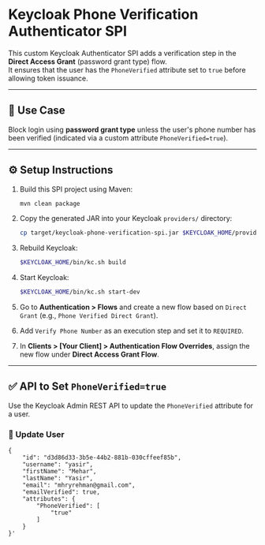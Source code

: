 # Keycloak Phone Verification Authenticator SPI

This custom Keycloak Authenticator SPI adds a verification step in the **Direct Access Grant** (password grant type) flow.  
It ensures that the user has the `PhoneVerified` attribute set to `true` before allowing token issuance.

---

## 🔧 Use Case

Block login using **password grant type** unless the user's phone number has been verified (indicated via a custom attribute `PhoneVerified=true`).

---

## ⚙️ Setup Instructions

1. Build this SPI project using Maven:
    ```bash
    mvn clean package
    ```

2. Copy the generated JAR into your Keycloak `providers/` directory:
    ```bash
    cp target/keycloak-phone-verification-spi.jar $KEYCLOAK_HOME/providers/
    ```

3. Rebuild Keycloak:
    ```bash
    $KEYCLOAK_HOME/bin/kc.sh build
    ```

4. Start Keycloak:
    ```bash
    $KEYCLOAK_HOME/bin/kc.sh start-dev
    ```

5. Go to **Authentication > Flows** and create a new flow based on `Direct Grant` (e.g., `Phone Verified Direct Grant`).

6. Add `Verify Phone Number` as an execution step and set it to `REQUIRED`.

7. In **Clients > [Your Client] > Authentication Flow Overrides**, assign the new flow under **Direct Access Grant Flow**.

---

## ✅ API to Set `PhoneVerified=true`

Use the Keycloak Admin REST API to update the `PhoneVerified` attribute for a user.

### 🔐 Update User

```PUT {{keycloak_url}}/admin/realms/{{realm}}/users/d3d86d33-3b5e-44b2-881b-030cffeef85b
{
    "id": "d3d86d33-3b5e-44b2-881b-030cffeef85b",
    "username": "yasir",
    "firstName": "Mehar",
    "lastName": "Yasir",
    "email": "mhryrehman@gmail.com",
    "emailVerified": true,
    "attributes": {
        "PhoneVerified": [
            "true"
        ]
    }
}'
